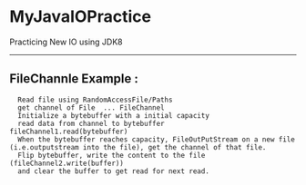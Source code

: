 # MyJavaIOPractice
Practicing New IO using JDK8

--------------------------------------------------------
FileChannle Example : 
--------------------------------------------------------
      Read file using RandomAccessFile/Paths
      get channel of File  ... FileChannel
      Initialize a bytebuffer with a initial capacity
      read data from channel to bytebuffer    fileChannel1.read(bytebuffer)
      When the bytebuffer reaches capacity, FileOutPutStream on a new file (i.e.outputstream into the file), get the channel of that file.
      Flip bytebuffer, write the content to the file (fileChannel2.write(buffer))
      and clear the buffer to get read for next read.
